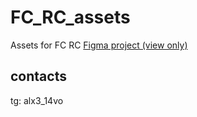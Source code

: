 # FC_RC_assets
Assets for FC RC
[Figma project (view only)](https://www.figma.com/file/9VbE39GfYrbKTSkLjRl2bS/FC_RC_public?type=design&mode=design&t=SonRcJqkEMcqxQmQ-1)
## contacts
tg: alx3_14vo
